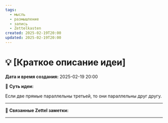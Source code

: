 ```yaml
---
tags:
  - мысль
  - размышление
  - запись
  - Zettelkasten
created: 2025-02-19T20:00
updated: 2025-02-19T20:00
---
```

# 💡  [Краткое описание идеи]

**Дата и время создания:** 2025-02-19 20:00

 💫 **Суть идеи:**
 
Если две прямые параллельны третьей, то они параллельны друг другу.
- - -

🔗 **Связанные Zettel заметки:**



------
